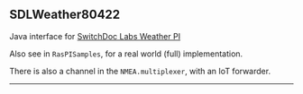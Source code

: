 ## SDLWeather80422

Java interface for [SwitchDoc Labs Weather PI](http://www.switchdoc.com/weatherpi-solar-powered-raspberry-pi-project/)

Also see in `RasPISamples`, for a real world (full) implementation.

There is also a channel in the `NMEA.multiplexer`, with an IoT forwarder.

---
